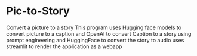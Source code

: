 # Pic-to-Story
Convert a picture to a story
This program uses Hugging face models to convert picture to a caption
and OpenAI to convert Caption to a story using prompt engineering
and HuggingFace to convert the story to audio
uses streamlit to render the application as a webapp
